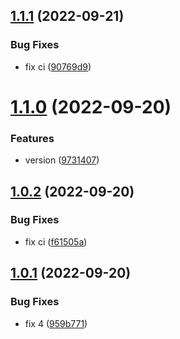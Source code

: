 ## [1.1.1](https://github.com/JanSzewczyk/cra-gh-pages/compare/v1.1.0...v1.1.1) (2022-09-21)


### Bug Fixes

* fix ci ([90769d9](https://github.com/JanSzewczyk/cra-gh-pages/commit/90769d9842fa764df465369e46ecf804e4551e91))

# [1.1.0](https://github.com/JanSzewczyk/cra-gh-pages/compare/v1.0.2...v1.1.0) (2022-09-20)


### Features

* version ([9731407](https://github.com/JanSzewczyk/cra-gh-pages/commit/973140704f4c46d85fa8fb5ae8c129914cffa14f))

## [1.0.2](https://github.com/JanSzewczyk/cra-gh-pages/compare/v1.0.1...v1.0.2) (2022-09-20)


### Bug Fixes

* fix ci ([f61505a](https://github.com/JanSzewczyk/cra-gh-pages/commit/f61505a8ec4e7087dd78c6e909d5ad59be0ed3bd))

## [1.0.1](https://github.com/JanSzewczyk/cra-gh-pages/compare/v1.0.0...v1.0.1) (2022-09-20)


### Bug Fixes

* fix  4 ([959b771](https://github.com/JanSzewczyk/cra-gh-pages/commit/959b771d6920c3c4a0dbcdc88a0198f1655700f4))
